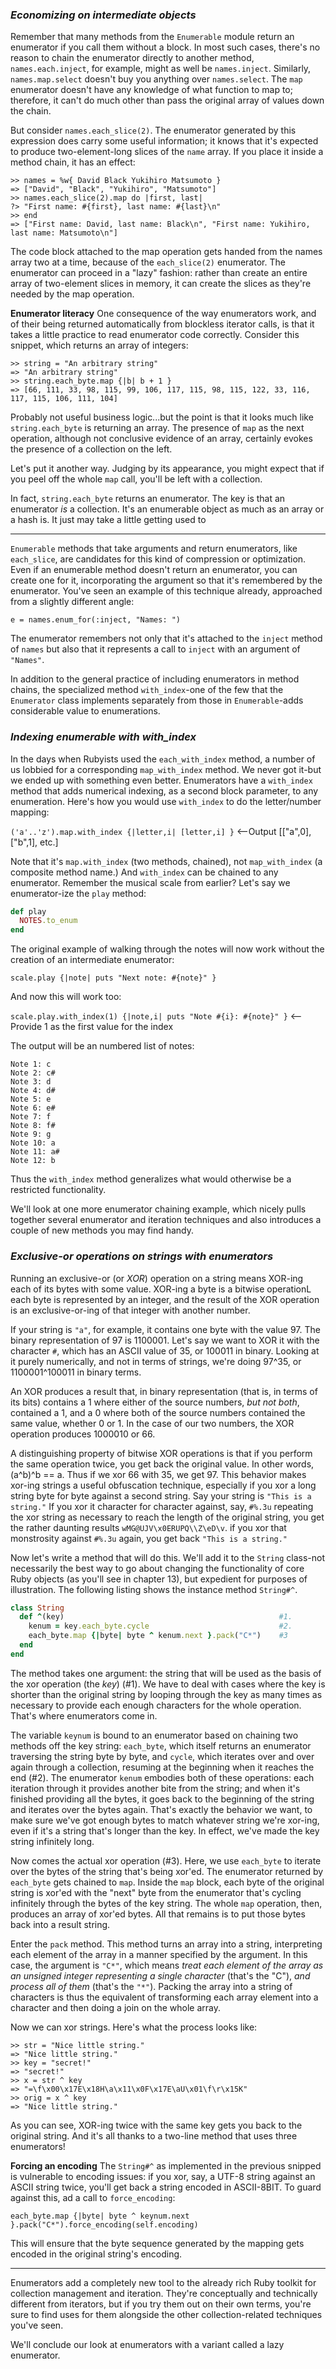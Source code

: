 ### *Economizing on intermediate objects* ###
Remember that many methods from the `Enumerable` module return an enumerator if you call them without a block. In most such cases, there's no reason to chain the enumerator directly to another method, `names.each.inject`, for example, might as well be `names.inject`. Similarly, `names.map.select` doesn't buy you anything over `names.select`. The `map` enumerator doesn't have any knowledge of what function to map to; therefore, it can't do much other than pass the original array of values down the chain.

But consider `names.each_slice(2)`. The enumerator generated by this expression does carry some useful information; it knows that it's expected to produce two-element-long slices of the `name` array. If you place it inside a method chain, it has an effect:

```irb
>> names = %w{ David Black Yukihiro Matsumoto }
=> ["David", "Black", "Yukihiro", "Matsumoto"]
>> names.each_slice(2).map do |first, last|
?> "First name: #{first}, last name: #{last}\n"
>> end
=> ["First name: David, last name: Black\n", "First name: Yukihiro, last name: Matsumoto\n"]
```
The code block attached to the map operation gets handed from the names array two at a time, because of the `each_slice(2)` enumerator. The enumerator can proceed in a "lazy" fashion: rather than create an entire array of two-element slices in memory, it can create the slices as they're needed by the map operation.

**Enumerator literacy**
One consequence of the way enumerators work, and of their being returned automatically from blockless iterator calls, is that it takes a little practice to read enumerator code correctly. Consider this snippet, which returns an array of integers:

```irb
>> string = "An arbitrary string"
=> "An arbitrary string"
>> string.each_byte.map {|b| b + 1 }
=> [66, 111, 33, 98, 115, 99, 106, 117, 115, 98, 115, 122, 33, 116, 117, 115, 106, 111, 104]
```
Probably not useful business logic...but the point is that it looks much like `string.each_byte` is returning an array. The presence of `map` as the next operation, although not conclusive evidence of an array, certainly evokes the presence of a collection on the left.

Let's put it another way. Judging by its appearance, you might expect that if you peel off the whole `map` call, you'll be left with a collection.

In fact, `string.each_byte` returns an enumerator. The key is that an enumerator *is* a collection. It's an enumerable object as much as an array or a hash is. It just may take a little getting used to

-----
`Enumerable` methods that take arguments and return enumerators, like `each_slice`, are candidates for this kind of compression or optimization. Even if an enumerable method doesn't return an enumerator, you can create one for it, incorporating the argument so that it's remembered by the enumerator. You've seen an example of this technique already, approached from a slightly different angle:

`e = names.enum_for(:inject, "Names: ")`

The enumerator remembers not only that it's attached to the `inject` method of `names` but also that it represents a call to `inject` with an argument of `"Names"`.

In addition to the general practice of including enumerators in method chains, the specialized method `with_index`-one of the few that the `Enumerator` class implements separately from those in `Enumerable`-adds considerable value to enumerations.

### *Indexing enumerable with with_index* ###
In the days when Rubyists used the `each_with_index` method, a number of us lobbied for a corresponding `map_with_index` method. We never got it-but we ended up with something even better. Enumerators have a `with_index` method that adds numerical indexing, as a second block parameter, to any enumeration. Here's how you would use `with_index` to do the letter/number mapping:

`('a'..'z').map.with_index {|letter,i| [letter,i] }` <--Output [["a",0], ["b",1], etc.]

Note that it's `map.with_index` (two methods, chained), not `map_with_index` (a composite method name.) And `with_index` can be chained to any enumerator. Remember the musical scale from earlier? Let's say we enumerator-ize the `play` method:

```ruby
def play
  NOTES.to_enum
end
```
The original example of walking through the notes will now work without the creation of an intermediate enumerator:

`scale.play {|note| puts "Next note: #{note}" }`

And now this will work too:

`scale.play.with_index(1) {|note,i| puts "Note #{i}: #{note}" }` <-- Provide 1 as the first value for the index

The output will be an numbered list of notes:

```irb
Note 1: c
Note 2: c#
Note 3: d
Note 4: d#
Note 5: e
Note 6: e#
Note 7: f
Note 8: f#
Note 9: g
Note 10: a
Note 11: a#
Note 12: b
```

Thus the `with_index` method generalizes what would otherwise be a restricted functionality.

We'll look at one more enumerator chaining example, which nicely pulls together several enumerator and iteration techniques and also introduces a couple of new methods you may find handy.

### *Exclusive-or operations on strings with enumerators* ###
Running an exclusive-or (or *XOR*) operation on a string means XOR-ing each of its bytes with some value. XOR-ing a byte is a bitwise operationL each byte is represented by an integer, and the result of the XOR operation is an exclusive-or-ing of that integer with another number.

If your string is `"a"`, for example, it contains one byte with the value 97. The binary representation of 97 is 1100001. Let's say we want to XOR it with the character `#`, which has an ASCII value of 35, or 100011 in binary. Looking at it purely numerically, and not in terms of strings, we're doing 97^35, or 1100001^100011 in binary terms.

An XOR produces a result that, in binary representation (that is, in terms of its bits) contains a 1 where either of the source numbers, *but not both*, contained a 1, and a 0 where both of the source numbers contained the same value, whether 0 or 1. In the case of our two numbers, the XOR operation produces 1000010 or 66.

A distinguishing property of bitwise XOR operations is that if you perform the same operation twice, you get back the original value. In other words, (a^b)^b == a. Thus if we xor 66 with 35, we get 97. This behavior makes xor-ing strings a useful obfuscation technique, especially if you xor a long string byte for byte against a second string. Say your string is `"This is a string."` If you xor it character for character against, say, `#%.3u` repeating the xor string as necessary to reach the length of the original string, you get the rather daunting results `wMG@UJV\x0ERUPQ\\Z\eD\v`. if you xor that monstrosity against `#%.3u` again, you get back `"This is a string."`

Now let's write a method that will do this. We'll add it to the `String` class-not necessarily the best way to go about changing the functionality of core Ruby objects (as you'll see in chapter 13), but expedient for purposes of illustration. The following listing shows the instance method `String#^`.

```ruby
class String
  def ^(key)                                                #1.
    kenum = key.each_byte.cycle                             #2.
    each_byte.map {|byte| byte ^ kenum.next }.pack("C*")    #3
  end
end
```
The method takes one argument: the string that will be used as the basis of the xor operation (the *key*) (#1). We have to deal with cases where the key is shorter than the original string by looping through the key as many times as necessary to provide each enough characters for the whole operation. That's where enumerators come in.

The variable `keynum` is bound to an enumerator based on chaining two methods off the key string: `each_byte`, which itself returns an enumerator traversing the string byte by byte, and `cycle`, which iterates over and over again through a collection, resuming at the beginning when it reaches the end (#2). The enumerator `kenum` embodies both of these operations: each iteration through it provides another bite from the string; and when it's finished providing all the bytes, it goes back to the beginning of the string and iterates over the bytes again. That's exactly the behavior we want, to make sure we've got enough bytes to match whatever string we're xor-ing, even if it's a string that's longer than the key. In effect, we've made the key string infinitely long.

Now comes the actual xor operation (#3). Here, we use `each_byte` to iterate over the bytes of the string that's being xor'ed. The enumerator returned by `each_byte` gets chained to `map`. Inside the `map` block, each byte of the original string is xor'ed with the "next" byte from the enumerator that's cycling infinitely through the bytes of the key string. The whole `map` operation, then, produces an array of xor'ed bytes. All that remains is to put those bytes back into a result string.

Enter the `pack` method. This method turns an array into a string, interpreting each element of the array in a manner specified by the argument. In this case, the argument is `"C*"`, which means *treat each element of the array as an unsigned integer representing a single character* (that's the "C"), *and process all of them* (that's the `"*"`). Packing the array into a string of characters is thus the equivalent of transforming each array element into a character and then doing a join on the whole array.

Now we can xor strings. Here's what the process looks like:

```irb
>> str = "Nice little string."
=> "Nice little string."
>> key = "secret!"
=> "secret!"
>> x = str ^ key
=> "=\f\x00\x17E\x18H\a\x11\x0F\x17E\aU\x01\f\r\x15K"
>> orig = x ^ key
=> "Nice little string."
```
As you can see, XOR-ing twice with the same key gets you back to the original string. And it's all thanks to a two-line method that uses three enumerators!

**Forcing an encoding**
The `String#^` as implemented in the previous snipped is vulnerable to encoding issues: if you xor, say, a UTF-8 string against an ASCII string twice, you'll get back a string encoded in ASCII-8BIT. To guard against this, ad a call to `force_encoding`:

`each_byte.map {|byte| byte ^ keynum.next }.pack("C*").force_encoding(self.encoding)`

This will ensure that the byte sequence generated by the mapping gets encoded in the original string's encoding.

----

Enumerators add a completely new tool to the already rich Ruby toolkit for collection management and iteration. They're conceptually and technically different from iterators, but if you try them out on their own terms, you're sure to find uses for them alongside the other collection-related techniques you've seen.

We'll conclude our look at enumerators with a variant called a lazy enumerator. 

